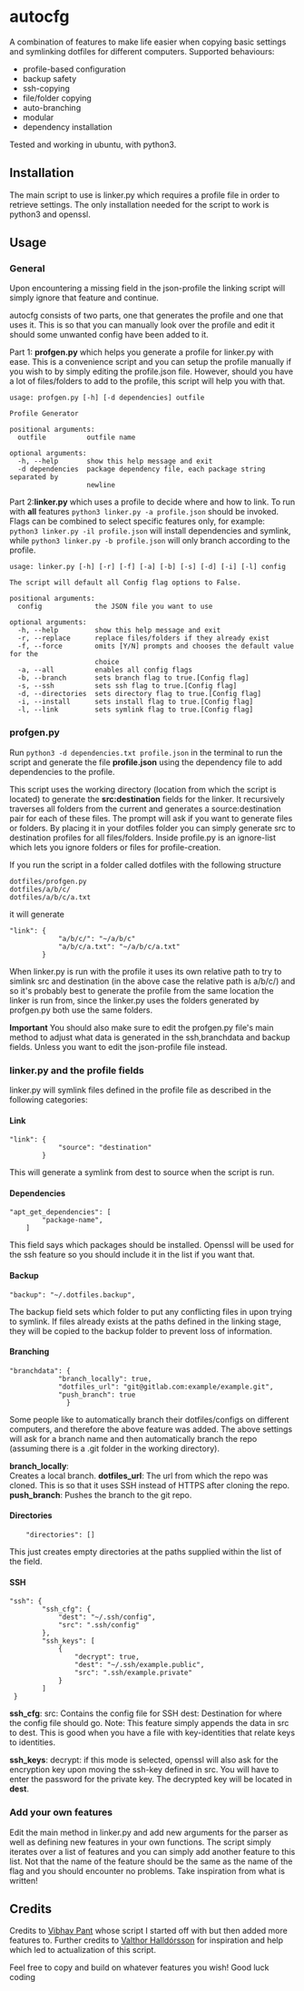 # autocfg

A combination of features to make life easier when copying basic settings and symlinking dotfiles for different computers.
Supported behaviours:

* profile-based configuration
* backup safety
* ssh-copying
* file/folder copying
* auto-branching
* modular
* dependency installation

Tested and working in ubuntu, with python3.

## Installation

The main script to use is linker.py which requires a profile file in order to retrieve settings.
The only installation needed for the script to work is python3 and openssl.

## Usage
### General
Upon encountering a missing field in the json-profile the linking script will simply ignore that feature and continue.


autocfg consists of two parts, one that generates the profile and one that uses it. This is so that you can manually look over the profile and edit it should some unwanted config have been added to it. 

Part 1:
**profgen.py** which helps you generate a profile for linker.py with ease.
This is a convenience script and you can setup the profile manually if you wish to by simply editing the profile.json file.
However, should you have a lot of files/folders to add to the profile, this script will help you with that.
```
usage: profgen.py [-h] [-d dependencies] outfile

Profile Generator

positional arguments:
  outfile          outfile name

optional arguments:
  -h, --help       show this help message and exit
  -d dependencies  package dependency file, each package string separated by
                   newline

```


Part 2:**linker.py** which uses a profile to decide where and how to link.
To run with **all** features `python3 linker.py -a profile.json` should be invoked.
Flags can be combined to select specific features only, for example:
`python3 linker.py -il profile.json` will install dependencies and symlink, while
`python3 linker.py -b profile.json` will only branch according to the profile.

```
usage: linker.py [-h] [-r] [-f] [-a] [-b] [-s] [-d] [-i] [-l] config

The script will default all Config flag options to False.

positional arguments:
  config             the JSON file you want to use

optional arguments:
  -h, --help         show this help message and exit
  -r, --replace      replace files/folders if they already exist
  -f, --force        omits [Y/N] prompts and chooses the default value for the
                     choice
  -a, --all          enables all config flags
  -b, --branch       sets branch flag to true.[Config flag]
  -s, --ssh          sets ssh flag to true.[Config flag]
  -d, --directories  sets directory flag to true.[Config flag]
  -i, --install      sets install flag to true.[Config flag]
  -l, --link         sets symlink flag to true.[Config flag]

```


### profgen.py
Run `python3 -d dependencies.txt profile.json` in the terminal to run the script and generate the file **profile.json** using the dependency file to add dependencies to the profile. 


This script uses the working directory (location from which the script is located) to generate the **src:destination** fields for the linker. 
It recursively traverses all folders from the current and generates a source:destination pair for each of these files. The prompt will ask if you want to generate files or folders.
By placing it in your dotfiles folder you can simply generate src to destination profiles for all files/folders. 
Inside profile.py is an ignore-list which lets you ignore folders or files for profile-creation.

If you run the script in a folder called dotfiles with the following structure
```
dotfiles/profgen.py
dotfiles/a/b/c/
dotfiles/a/b/c/a.txt
```
it will generate
```
"link": {
            "a/b/c/": "~/a/b/c"
            "a/b/c/a.txt": "~/a/b/c/a.txt"
        }
```
When linker.py is run with the profile it uses its own relative path to try to simlink src and destination (in the above case the relative path is a/b/c/) and so it's probably best to generate the profile from the same location the linker is run from, since the linker.py uses the folders generated by profgen.py both use the same folders.

**Important**
You should also make sure to edit the profgen.py file's main method to adjust what data is generated in the ssh,branchdata and backup fields. Unless you want to edit the json-profile file instead.


### linker.py and the profile fields
linker.py will symlink files defined in the profile file as described in the following categories:

#### Link
```
"link": {
            "source": "destination"
        }
```

This will generate a symlink from dest to source when the script is run.

#### Dependencies
```
"apt_get_dependencies": [
        "package-name",
    ]
```
This field says which packages should be installed. Openssl will be used for the ssh feature so you should include it in the list if you want that.

#### Backup
```
"backup": "~/.dotfiles.backup",
```
The backup field sets which folder to put any conflicting files in upon trying to symlink. If files already exists at the paths defined in the linking stage, they will be copied to the backup folder to prevent loss of information.

#### Branching
```
"branchdata": {
            "branch_locally": true,
            "dotfiles_url": "git@gitlab.com:example/example.git",
            "push_branch": true
              }
```
Some people like to automatically branch their dotfiles/configs on different computers, and therefore the above feature was added.
The above settings will ask for a branch name and then automatically branch the repo (assuming there is a .git folder in the working directory). 

**branch_locally**:  
Creates a local branch.
**dotfiles_url**: 
The url from which the repo was cloned. This is so that it uses SSH instead of HTTPS after cloning the repo. 
**push_branch**: 
Pushes the branch to the git repo.

#### Directories
``` 
    "directories": []
```
This just creates empty directories at the paths supplied within the list of the field. 

#### SSH
```
"ssh": {
        "ssh_cfg": {
            "dest": "~/.ssh/config",
            "src": ".ssh/config"
        },
        "ssh_keys": [
            {
                "decrypt": true,
                "dest": "~/.ssh/example.public",
                "src": ".ssh/example.private"
            }
        ]
 }
```

**ssh_cfg**:
src: Contains the config file for SSH
dest: Destination for where the config file should go.
Note: This feature simply appends the data in src to dest.
This is good when you have a file with key-identities that relate keys to identities.

**ssh_keys**:
decrypt: if this mode is selected, openssl will also ask for the encryption key upon moving the ssh-key defined in src.
You will have to enter the password for the private key. The decrypted key will be located in **dest**.


### Add your own features

Edit the main method in linker.py and add new arguments for the parser as well as defining new features in your own functions. The script simply iterates over a list of features and you can simply add another feature to this list.
Not that the name of the feature should be the same as the name of the flag and you should encounter no problems. Take inspiration from what is written!

## Credits
Credits to [Vibhav Pant](https://github.com/vibhavp/dotty) whose script I started off with but then added more features to.
Further credits to [Valthor Halldórsson](https://github.com/vlthr) for inspiration and help which led to actualization of this script.




Feel free to copy and build on whatever features you wish!
Good luck coding

